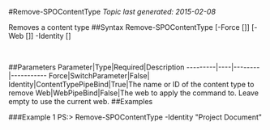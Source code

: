 #Remove-SPOContentType
*Topic last generated: 2015-02-08*

Removes a content type
##Syntax
    Remove-SPOContentType [-Force [<SwitchParameter>]] [-Web [<WebPipeBind>]] -Identity [<ContentTypePipeBind>]

&nbsp;

##Parameters
Parameter|Type|Required|Description
---------|----|--------|-----------
Force|SwitchParameter|False|
Identity|ContentTypePipeBind|True|The name or ID of the content type to remove
Web|WebPipeBind|False|The web to apply the command to. Leave empty to use the current web.
##Examples

###Example 1
    PS:> Remove-SPOContentType -Identity "Project Document"

